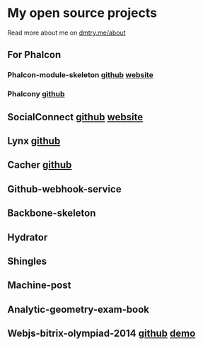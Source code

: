 My open source projects
=======================

Read more about me on [dmtry.me/about](http://dmtry.me/about)


## For Phalcon

### Phalcon-module-skeleton [github](https://github.com/ovr/phalcon-module-skeleton) [website](http://phalcon-module.dmtry.me/)

### Phalcony [github](https://github.com/ovr/phalcony)

## SocialConnect [github](https://github.com/SocialConnect) [website](http://social-connect.dmtry.me/)

## Lynx [github](https://github.com/lynx/lynx)

## Cacher [github](https://github.com/ovr/cacher)

## Github-webhook-service

## Backbone-skeleton

## Hydrator

## Shingles

## Machine-post

## Analytic-geometry-exam-book

## Webjs-bitrix-olympiad-2014 [github](https://github.com/ovr/webjs-bitrix-olympiad-2014) [demo](http://ovr.github.io/webjs-bitrix-olympiad-2014/)
